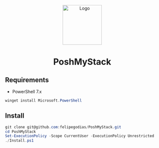 <div align="center">
    <img src="https://upload.wikimedia.org/wikipedia/commons/a/af/PowerShell_Core_6.0_icon.png?20180119125925" alt="Logo" width="128" height="130"/>
    <h1 align="center">PoshMyStack</h1>
</div>

## Requirements
* PowerShell 7.x
```powershell
winget install Microsoft.PowerShell
```

## Install
```powershell
git clone git@github.com:felipegodias/PoshMyStack.git
cd PoshMyStack
Set-ExecutionPolicy -Scope CurrentUser -ExecutionPolicy Unrestricted
./Install.ps1
```